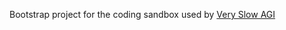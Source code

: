 Bootstrap project for the coding sandbox used by [Very Slow AGI](https://github.com/vercel-labs/very-slow-agi)

